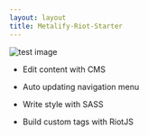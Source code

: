 ```yaml
---
layout: layout
title: Metalify-Riot-Starter
---
```

![test image](./media/logo.svg)

- Edit content with CMS

- Auto updating navigation menu

- Write style with SASS

- Build custom tags with RiotJS

<app-widget></app-widget>

